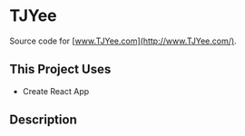 # TJYee
Source code for [www.TJYee.com](http://www.TJYee.com/).

## This Project Uses
- Create React App

## Description

